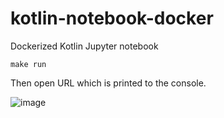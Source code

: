 # kotlin-notebook-docker
Dockerized Kotlin Jupyter notebook

    make run

Then open URL which is printed to the console.

![image](https://user-images.githubusercontent.com/18138/113609825-9f58a600-964c-11eb-8328-138a8407985f.png)
